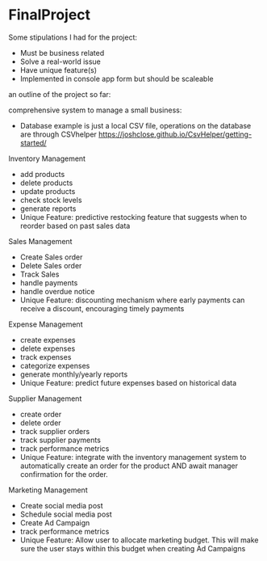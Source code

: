 # FinalProject

Some stipulations I had for the project:
- Must be business related
- Solve a real-world issue
- Have unique feature(s)
- Implemented in console app form but should be scaleable

an outline of the project so far:

comprehensive system to manage a small business:

- Database example is just a local CSV file, operations on the database are through CSVhelper
https://joshclose.github.io/CsvHelper/getting-started/

Inventory Management
- add products
- delete products
- update products
- check stock levels
- generate reports
- Unique Feature: predictive restocking feature that suggests when to reorder based on past sales data

Sales Management
- Create Sales order
- Delete Sales order
- Track Sales
- handle payments
- handle overdue notice
- Unique Feature: discounting mechanism where early payments can receive a discount, encouraging timely payments

Expense Management
- create expenses
- delete expenses
- track expenses
- categorize expenses
- generate monthly/yearly reports
- Unique Feature: predict future expenses based on historical data

Supplier Management
- create order
- delete order
- track supplier orders
- track supplier payments
- track performance metrics
- Unique Feature: integrate with the inventory management system to automatically create an order for the product AND await manager confirmation for the order. 

Marketing Management
- Create social media post
- Schedule social media post
- Create Ad Campaign
- track performance metrics
- Unique Feature: Allow user to allocate marketing budget.  This will make sure the user stays within this budget when creating Ad Campaigns 
